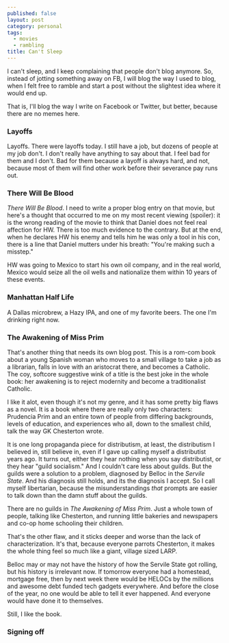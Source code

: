 ```yaml
---
published: false
layout: post
category: personal
tags:
  - movies
  - rambling
title: Can't Sleep
---
```

I can't sleep, and I keep complaining that people don't blog anymore. So, instead of jotting something away on FB, I will blog the way I used to blog, when I felt free to ramble and start a post without the slightest idea where it would end up. 

That is, I'll blog the way I write on Facebook or Twitter, but better, because there are no memes here. 

<!-- more -->

### Layoffs

Layoffs. There were layoffs today. I still have a job, but dozens of people at my job don't.  I don't really have anything to say about that. I feel bad for them and I don't. Bad for them because a layoff is always hard, and not, because most of them will find other work before their severance pay runs out. 

### There Will Be Blood

_There Will Be Blood_. I need to write a proper blog entry on that movie, but here's a thought that occurred to me on my most recent viewing (spoiler): it is the wrong reading of the movie to think that Daniel does not feel real affection for HW. There is too much evidence to the contrary. But at the end, when he declares HW his enemy and tells him he was only a tool in his con, there is a line that Daniel mutters under his breath: "You're making such a misstep." 

HW was going to Mexico to start his own oil company, and in the real world, Mexico would seize all the oil wells and nationalize them within 10 years of these events. 

### Manhattan Half Life

A Dallas microbrew, a Hazy IPA, and one of my favorite beers. The one I'm drinking right now.

### The Awakening of Miss Prim

That's another thing that needs its own blog post. This is a rom-com book about a young Spanish woman who moves to a small village to take a job as a librarian, falls in love with an aristocrat there, and becomes a Catholic. The coy, softcore suggestive wink of a title is the best joke in the whole book: her awakening is to reject modernity and become a traditionalist Catholic. 

I like it alot, even though it's not my genre, and it has some pretty big flaws as a novel. It is a book where there are really only two characters: Prudencia Prim and an entire town of people from differing backgrounds, levels of education, and experiences who all, down to the smallest child, talk the way GK Chesterton wrote. 

It is one long propaganda piece for distributism, at least, the distributism I believed in, still believe in, even if I gave up calling myself a distributist years ago. It turns out, either they hear nothing when you say distributist, or they hear "guild socialism." And I couldn't care less about guilds. But the guilds were a solution to a problem, diagnosed by Belloc in the _Servile State_. And his diagnosis still holds, and its the diagnosis I accept. So I call myself libertarian, because the misunderstandings *that* prompts are easier to talk down than the damn stuff about the guilds. 

There are no guilds in _The Awakening of Miss Prim_. Just a whole town of people, talking like Chesterton, and running little bakeries and newspapers and co-op home schooling their children. 

That's the other flaw, and it sticks deeper and worse than the lack of characterization. It's that, because everyone parrots Chesterton, it makes the whole thing feel so much like a giant, village sized LARP. 

Belloc may or may not have the history of how the Servile State got rolling, but his history is irrelevant now. If tomorrow everyone had a homestead, mortgage free, then by next week there would be HELOCs by the millions and awesome debt funded tech gadgets everywhere. And before the close of the year, no one would be able to tell it ever happened. And everyone would have done it to themselves. 

Still, I like the book.  


### Signing off
